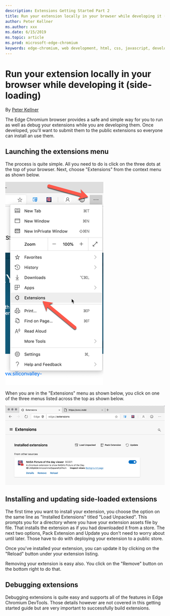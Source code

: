 ```yaml
---
description: Extensions Getting Started Part 2
title: Run your extension locally in your browser while developing it (side-loading)
author: Peter Kellner
ms.author: xxx
ms.date: 6/15/2019
ms.topic: article
ms.prod: microsoft-edge-chromium
keywords: edge-chromium, web development, html, css, javascript, developer, extensions
---
```


# Run your extension locally in your browser while developing it (side-loading)

By [Peter Kellner](http://peterkellner.net)

The Edge Chromium browser provides a safe and simple way for you to run as well as debug your extensions while you are developing them.  Once developed, you'll want to submit them to the public extensions so everyone can install an use them.

## Launching the extensions menu

The process is quite simple.  All you need to do is click on the three dots at the top of your browser. Next, choose "Extensions" from the context menu as shown below.

![](media/part2-threedots.png)

When you are in the "Extensions" menu as shown below, you click on one of the three menus listed across the top as shown below.

![](media/part2-extensions-menu1.png)

## Installing and updating side-loaded extensions

The first time you want to install your extension, you choose the option on the same line as "Installed Extensions" titled "Load Unpacked".  This prompts you for a directory where you have your extension assets file by file. That installs the extension as if you had downloaded it from a store.  The next two options, Pack Extension and Update you don't need to worry about until later. Those have to do with deploying your extension to a public store.

Once you've installed your extension, you can update it by clicking on the "Reload" button under your extension listing.

Removing your extension is easy also. You click on the "Remove" button on the bottom right to do that.

## Debugging extensions

Debugging extensions is quite easy and supports all of the features in Edge Chromium DevTools. Those details however are not covered in this getting started guide but are very important to successfully build extensions.
